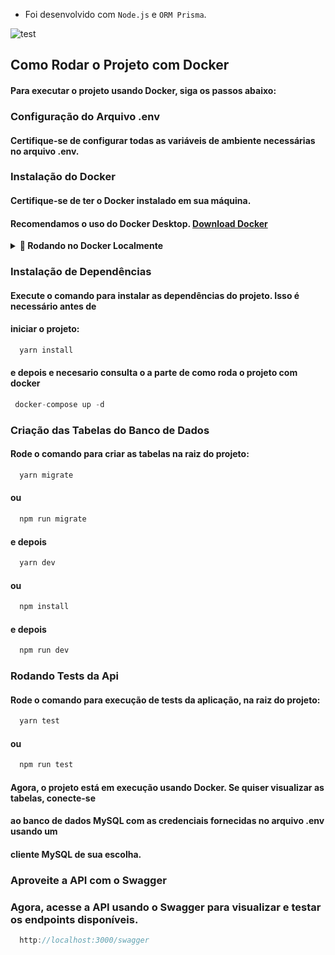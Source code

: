 - Foi desenvolvido com `Node.js` e `ORM Prisma`.


![test](https://github.com/saniodev/node_crud_ts/assets/93998809/a83292dc-f18f-45e6-bf1c-5709edb7c976)


## Como Rodar o Projeto com Docker
#### Para executar o projeto usando Docker, siga os passos abaixo:

### Configuração do Arquivo .env
#### Certifique-se de configurar todas as variáveis de ambiente necessárias no arquivo .env.

### Instalação do Docker
#### Certifique-se de ter o Docker instalado em sua máquina.
#### Recomendamos o uso do Docker Desktop. [Download Docker](https://www.docker.com/products/docker-desktop/)

<details>
  <summary>
    <strong>🐳 Rodando no Docker Localmente</strong>
  </summary><br>

### Execução do Docker Compose
#### No terminal, execute o comando abaixo na raiz do projeto para iniciar os containers
#### definidos no arquivo docker-compose.yml:

> Rode o serviço `MYSQL` com o comando `docker compose up -d`.

```javascript
 docker-compose up -d
```

- Esse serviço irá inicializar um container chamado `api_crud_db`.
- A partir daqui você pode rodar o container `api_crud_db` via CLI ou via um editor de código de sua preferência. Ex: VSCode.
- Lembre-se de verificar se a sua porta 3000 e 3306:3306 não está ocupada.
- A aplicação estará disponível em `http://localhost:3000` e o MYSQL na porta 3306:3306.
- A flag `-d` roda o container em segundo plano.

- Você pode se conectar ao banco de dados e executar
- consultas, no entanto, não é recomendado fazê-lo diretamente pelo terminal. É mais apropriado
- utilizar uma IDE ou interface gráfica projetada para visualização de bancos do dados e manipular as tabelas.

- A versão local do seu node precisa ser a v18.17.1.

</details>

### Instalação de Dependências
#### Execute o comando para instalar as dependências do projeto. Isso é necessário antes de
#### iniciar o projeto:

```javascript
  yarn install
```
#### e depois e necesario consulta o a parte de como roda o projeto com docker

```javascript
 docker-compose up -d
```

### Criação das Tabelas do Banco de Dados
#### Rode o comando para criar as tabelas na raiz do projeto:

```javascript
  yarn migrate
```
#### ou

```javascript
  npm run migrate
```

#### e depois 

```javascript
  yarn dev
```

#### ou

```javascript
  npm install
```
#### e depois 

```javascript
  npm run dev
```

### Rodando Tests da Api
#### Rode o comando para execução de tests da aplicação, na raiz do projeto:


```javascript
  yarn test
```
#### ou

```javascript
  npm run test
```

#### Agora, o projeto está em execução usando Docker. Se quiser visualizar as tabelas, conecte-se
#### ao banco de dados MySQL com as credenciais fornecidas no arquivo .env usando um
#### cliente MySQL de sua escolha.

### Aproveite a API com o Swagger

### Agora, acesse a API usando o Swagger para visualizar e testar os endpoints disponíveis.

```javascript
  http://localhost:3000/swagger
```

